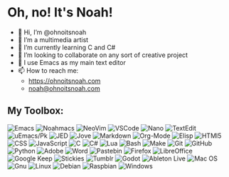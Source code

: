 # Oh, no! It's Noah!
- 👋 Hi, I’m @ohnoitsnoah
- 👀 I’m a multimedia artist
- 🌱 I’m currently learning C and C#
- 💞️ I’m looking to collaborate on any sort of creative project
- 📝️ I use Emacs as my main text editor
- 📫 How to reach me:
   + https://ohnoitsnoah.com
   + noah@ohnoitsnoah.com
## My Toolbox:
![Emacs](https://img.shields.io/badge/Emacs-7f5ab6?style=for-the-badge&logo=GNU%20Emacs&logoColor=white)
![Noahmacs](https://img.shields.io/badge/Noahmacs-ffd95c?style=for-the-badge)
![NeoVim](https://img.shields.io/badge/NeoVim-E34F8?style=for-the-badge&logo=neovim&logoColor=white)
![VSCode](https://img.shields.io/badge/VSCode-007ACC?style=for-the-badge&logo=Visual%20Studio%20Code&logoColor=white)
![Nano](https://img.shields.io/badge/GNU%20nano-8518F6?style=for-the-badge)
![TextEdit](https://img.shields.io/badge/TextEdit-F2F4F9?style=for-the-badge)
![uEmacs/Pk](https://img.shields.io/badge/uEmacs/PK-FAFAED?style=for-the-badge&logo=GNU%20Emacs&logoColor=black)
![JED](https://img.shields.io/badge/JED-40649F?style=for-the-badge)
![Jove](https://img.shields.io/badge/Jove-ffa8fc?style=for-the-badge)
![Markdown](https://img.shields.io/badge/Markdown-000000?style=for-the-badge&logo=markdown&logoColor=white)
![Org-Mode](https://img.shields.io/badge/Org--Mode-77aa99?style=for-the-badge&logo=org&logoColor=white)
![Elisp](https://img.shields.io/badge/Elisp-blueviolet?style=for-the-badge&logo=GNU%20Emacs&logoColor=white)
![HTMl5](https://img.shields.io/badge/HTML5-E34F26?style=for-the-badge&logo=html5&logoColor=white)
![CSS](https://img.shields.io/badge/CSS3-1572b6?style=for-the-badge&logo=css3&logoColor=white)
![JavaScript](https://img.shields.io/badge/javascript-f7df1e?style=for-the-badge&logo=javascript&logoColor=black)
![C](https://img.shields.io/badge/C-00599C?style=for-the-badge&logo=c&logoColor=white)
![C#](https://img.shields.io/badge/C%23-239120?style=for-the-badge&logo=csharp&logoColor=white)
![Lua](https://img.shields.io/badge/Lua-2C2D72?style=for-the-badge&logo=lua&logoColor=white)
![Bash](https://img.shields.io/badge/GNU%20Bash-4eaa25?style=for-the-badge&logo=GNU%20Bash&logoColor=white)
![Make](https://img.shields.io/badge/Make-000000?style=for-the-badge)
![Git](https://img.shields.io/badge/GIT-E44C30?style=for-the-badge&logo=git&logoColor=white)
![GitHub](https://img.shields.io/badge/github-181717?style=for-the-badge&logo=github&logoColor=white)
![Python](https://img.shields.io/badge/Python-14354C?style=for-the-badge&logo=python&logoColor=white)
![Adobe](https://img.shields.io/badge/Adobe%20Creative%20Cloud-da1f26?style=for-the-badge&logo=Adobe%20Creative%20Cloud&logoColor=white)
![Word](https://img.shields.io/badge/Word-2b579a?style=for-the-badge&logo=Microsoft%20Word&logoColor=white)
![Pastebin](https://img.shields.io/badge/Pastebin-02456c?style=for-the-badge&logo=Pastebin&logoColor=white)
![Firefox](https://img.shields.io/badge/Firefox%20Browser-ff7139?style=for-the-badge&logo=firefox-browser&logoColor=white)
![LibreOffice](https://img.shields.io/badge/libreoffice-18a303?style=for-the-badge&logo=libreoffice&logoColor=white)
![Google Keep](https://img.shields.io/badge/Google%20Keep-ffbb00?style=for-the-badge&logo=Google%20Keep&logoColor=black)
![Stickies](https://img.shields.io/badge/Stickies-fcf2a1?style=for-the-badge)
![Tumblr](https://img.shields.io/badge/tumblr-36465d?style=for-the-badge&logo=tumblr&logoColor=white)
![Godot](https://img.shields.io/badge/Godot%20Engine-478cbf?style=for-the-badge&logo=Godot%20Engine&logoColor=white)
![Ableton Live](https://img.shields.io/badge/Ableton%20Live-000000?style=for-the-badge&logo=ableton%20live&logoColor=white)
![Mac OS](https://img.shields.io/badge/mac_OS-F2F4F9?style=for-the-badge&logo=apple&logoColor=black)
![Gnu](https://img.shields.io/badge/gnu-a42e2b?style=for-the-badge&logo=Gnu)
![Linux](https://img.shields.io/badge/LINUX-fcc624?style=for-the-badge&logo=Linux&logoColor=black)
![Debian](https://img.shields.io/badge/debian-d70a53?style=for-the-badge&logo=debian&logoColor=white)
![Raspbian](https://img.shields.io/badge/Raspbian-a22846?style=for-the-badge&logo=raspberry-pi&logoColor=white)
![Windows](https://img.shields.io/badge/Windows%20ME-008080?style=for-the-badge&logo=Windows%2095&logoColor=white)
